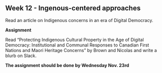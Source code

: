 ## Week 12 - Ingenous-centered approaches

Read an article on Indigenous concerns in an era of Digital Democracy.

**Assignment**  

Read “Protecting Indigenous Cultural Property in the Age of Digital Democracy: Institutional and Communal Responses to Canadian First Nations and Maori Heritage Concerns” by Brown and Nicolas and write a blurb on Slack.

**The assignment should be done by Wednesday Nov. 23rd**
